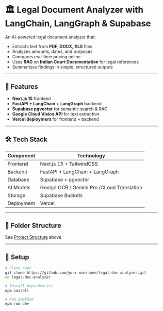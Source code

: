 # 🏛️ Legal Document Analyzer with LangChain, LangGraph & Supabase

An AI-powered legal document analyzer that:
- Extracts text from **PDF, DOCX, XLS** files
- Analyzes amounts, dates, and purposes
- Compares real-time pricing online
- Uses **RAG** on **Indian Court Documentation** for legal references
- Summarizes findings in simple, structured outputs

---

## 🚀 Features
- **Next.js 15** frontend
- **FastAPI + LangChain + LangGraph** backend
- **Supabase pgvector** for semantic search & RAG
- **Google Cloud Vision API** for text extraction
- **Vercel deployment** for frontend + backend

---

## 🛠️ Tech Stack
| Component      | Technology |
|---------------|-----------|
Frontend        | Next.js 15 + TailwindCSS  
Backend         | FastAPI + LangChain + LangGraph  
Database        | Supabase + pgvector  
AI Models       | Goolge OCR / Gemini Pro /CLoud Translation  
Storage         | Supabase Buckets  
Deployment      | Vercel  

---

## 📂 Folder Structure
See [Project Structure](./) above.

---

## 🔧 Setup
```bash
# Clone repo
git clone https://github.com/your-username/legal-doc-analyzer.git
cd legal-doc-analyzer

# Install dependencies
npm install

# Run psmbdsm
npm run dev
